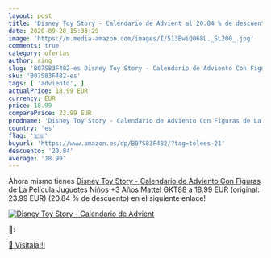 ```yaml
---
layout: post
title: 'Disney Toy Story - Calendario de Advient al 20.84 % de descuento'
date: 2020-09-28 15:33:29
image: 'https://m.media-amazon.com/images/I/513BwiQ068L._SL200_.jpg'
comments: true
category: ofertas
author: ring
slug: 'B07S83F482-es Disney Toy Story - Calendario de Adviento Con Figuras de...'
sku: 'B07S83F482-es'
tags: [ 'adviento', ]
actualPrice: 18.99 EUR
currency: EUR
price: 18.99
comparePrice: 23.99 EUR
prodname: 'Disney Toy Story - Calendario de Adviento Con Figuras de La Película  Juguetes Niños +3 Años  Mattel GKT88 '
country: 'es'
flag: '🇪🇸'
buyurl: 'https://www.amazon.es/dp/B07S83F482/?tag=tolees-21'
descuento: '20.84'
average: '18.99'
---
```


Ahora mismo tienes [Disney Toy Story - Calendario de Adviento Con Figuras de La Película  Juguetes Niños +3 Años  Mattel GKT88 ](https://www.amazon.es/dp/B07S83F482/?tag=tolees-21) a 18.99 EUR (original: 23.99 EUR) (20.84 %  de descuento) en el siguiente enlace!

[![Disney Toy Story - Calendario de Advient](https://m.media-amazon.com/images/I/513BwiQ068L._SL200_.jpg)](https://www.amazon.es/dp/B07S83F482/?tag=tolees-21)

🔎:


[🛒 Visítala!!!](https://www.amazon.es/dp/B07S83F482/?tag=tolees-21)
